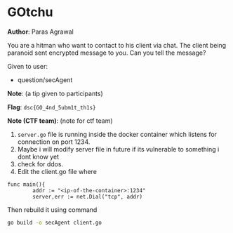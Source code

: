 # GOtchu

**Author**: Paras Agrawal

You are a hitman who want to contact to his client via chat. The client being paranoid sent encrypted message to you.
Can you tell the message?

Given to user:
- question/secAgent

**Note**: (a tip given to participants)

**Flag**: `dsc{GO_4nd_5ubm1t_th1s}`

**Note (CTF team)**: (note for ctf team)

1. `server.go` file is running inside the docker container which listens for connection on port 1234.
2. Maybe i will modify server file in future if its vulnerable to something i dont know yet
3. check for ddos.
4. Edit the client.go file where

```golang
func main(){
        addr := "<ip-of-the-container>:1234"
        server,err := net.Dial("tcp", addr)

``` 
Then rebuild it using command

```bash
go build -o secAgent client.go
```
